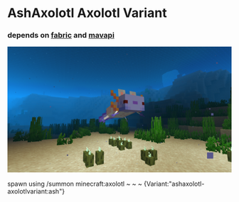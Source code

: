 # AshAxolotl Axolotl Variant
### depends on [fabric](https://fabricmc.net/) and [mavapi](https://modrinth.com/mod/mavapi)

![axolotl in water](preview.png)

spawn using /summon minecraft:axolotl ~ ~ ~ {Variant:"ashaxolotl-axolotlvariant:ash"}
